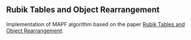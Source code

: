 ## Rubik Tables and Object Rearrangement

Implementation of MAPF algorithm based on the paper [Rubik Tables and Object Rearrangement](https://arxiv.org/pdf/2002.04979.pdf).